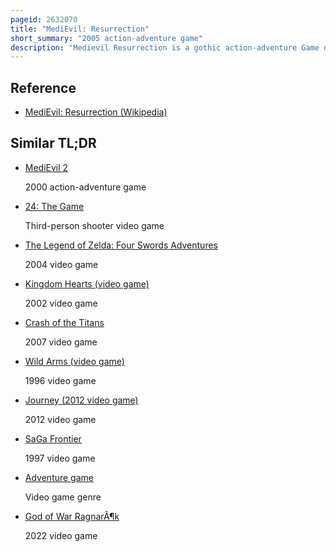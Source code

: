 ```yaml
---
pageid: 2632070
title: "MediEvil: Resurrection"
short_summary: "2005 action-adventure game"
description: "Medievil Resurrection is a gothic action-adventure Game developed by Sce Cambridge Studio in 2005 and published by Sony Computer Entertainment for the Playstation Portable. It is a Re-Imagining of the first Installment of the Medievil Series. It was first released as a launch Title in September 2005 in North America and Europe. The Game is set in the medieval Kingdom of Gallowmere and centres around the charlatan Protagonist, Sir Daniel Fortesque, as he makes an Attempt to stop Antagonist Zarok's Invasion of the Kingdom whilst simultaneously redeeming himself. The Game also features a Variety of Voice Talents, including Tom Baker as the Narrator and the Grim Reaper."
---
```


## Reference

- [MediEvil: Resurrection (Wikipedia)](https://en.wikipedia.org/?curid=2632070)

## Similar TL;DR

- [MediEvil 2](/tldr/en/medievil-2)

  2000 action-adventure game

- [24: The Game](/tldr/en/24-the-game)

  Third-person shooter video game

- [The Legend of Zelda: Four Swords Adventures](/tldr/en/the-legend-of-zelda-four-swords-adventures)

  2004 video game

- [Kingdom Hearts (video game)](/tldr/en/kingdom-hearts-video-game)

  2002 video game

- [Crash of the Titans](/tldr/en/crash-of-the-titans)

  2007 video game

- [Wild Arms (video game)](/tldr/en/wild-arms-video-game)

  1996 video game

- [Journey (2012 video game)](/tldr/en/journey-2012-video-game)

  2012 video game

- [SaGa Frontier](/tldr/en/saga-frontier)

  1997 video game

- [Adventure game](/tldr/en/adventure-game)

  Video game genre

- [God of War RagnarÃ¶k](/tldr/en/god-of-war-ragnarok)

  2022 video game
